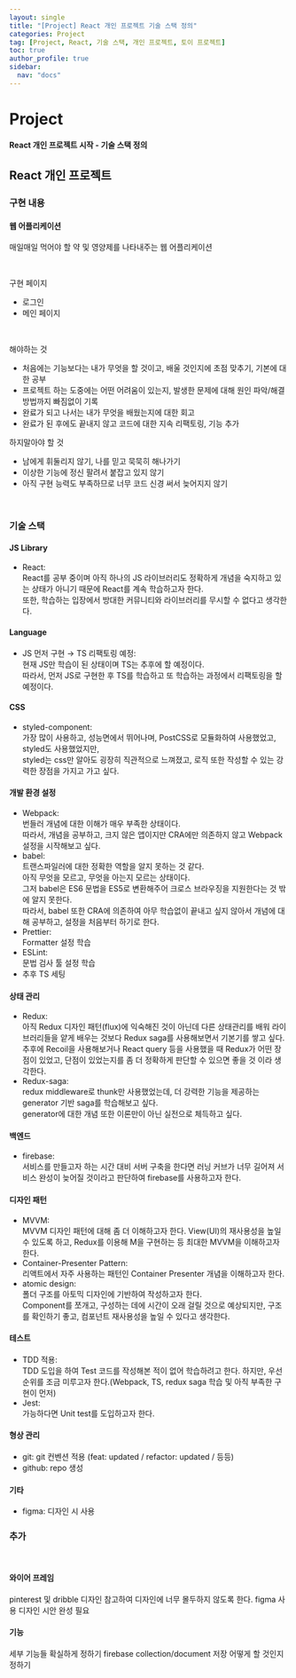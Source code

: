 ```yaml
---
layout: single
title: "[Project] React 개인 프로젝트 기술 스택 정의"
categories: Project
tag: [Project, React, 기술 스택, 개인 프로젝트, 토이 프로젝트]
toc: true
author_profile: true
sidebar:
  nav: "docs"
---
```


# Project

**React 개인 프로젝트 시작 - 기술 스택 정의**

## React 개인 프로젝트

### 구현 내용

#### 웹 어플리케이션

매일매일 먹어야 할 약 및 영양제를 나타내주는 웹 어플리케이션

<br>

구현 페이지

- 로그인
- 메인 페이지

<br>

해야하는 것

- 처음에는 기능보다는 내가 무엇을 할 것이고, 배울 것인지에 초점 맞추기, 기본에 대한 공부
- 프로젝트 하는 도중에는 어떤 어려움이 있는지, 발생한 문제에 대해 원인 파악/해결 방법까지 빠짐없이 기록
- 완료가 되고 나서는 내가 무엇을 배웠는지에 대한 회고
- 완료가 된 후에도 끝내지 않고 코드에 대한 지속 리팩토링, 기능 추가

하지말아야 할 것

- 남에게 휘둘리지 않기, 나를 믿고 묵묵히 해나가기
- 이상한 기능에 정신 팔려서 붙잡고 있지 않기
- 아직 구현 능력도 부족하므로 너무 코드 신경 써서 늦어지지 않기

<br>

### 기술 스택

#### JS Library

- React:
  <br>React를 공부 중이며 아직 하나의 JS 라이브러리도 정확하게 개념을 숙지하고 있는 상태가 아니기 때문에 React를 계속 학습하고자 한다.
  <br>또한, 학습하는 입장에서 방대한 커뮤니티와 라이브러리를 무시할 수 없다고 생각한다.

#### Language

- JS 먼저 구현 → TS 리팩토링 예정:
  <br>현재 JS만 학습이 된 상태이며 TS는 추후에 할 예정이다.
  <br>따라서, 먼저 JS로 구현한 후 TS를 학습하고 또 학습하는 과정에서 리팩토링을 할 예정이다.

#### CSS

- styled-component:
  <br>가장 많이 사용하고, 성능면에서 뛰어나며, PostCSS로 모듈화하여 사용했었고, styled도 사용했었지만,
  <br>styled는 css만 알아도 굉장히 직관적으로 느껴졌고, 로직 또한 작성할 수 있는 강력한 장점을 가지고 가고 싶다.

#### 개발 환경 설정

- Webpack:
  <br>번들러 개념에 대한 이해가 매우 부족한 상태이다.
  <br>따라서, 개념을 공부하고, 크지 않은 앱이지만 CRA에만 의존하지 않고 Webpack 설정을 시작해보고 싶다.
- babel:
  <br>트랜스파일러에 대한 정확한 역할을 알지 못하는 것 같다.
  <br>아직 무엇을 모르고, 무엇을 아는지 모르는 상태이다.
  <br>그저 babel은 ES6 문법을 ES5로 변환해주어 크로스 브라우징을 지원한다는 것 밖에 알지 못한다.
  <br>따라서, babel 또한 CRA에 의존하여 아무 학습없이 끝내고 싶지 않아서 개념에 대해 공부하고, 설정을 처음부터 하기로 한다.
- Prettier:
  <br>Formatter 설정 학습
- ESLint:
  <br>문법 검사 툴 설정 학습
- 추후 TS 세팅

#### 상태 관리

- Redux:
  <br>아직 Redux 디자인 패턴(flux)에 익숙해진 것이 아닌데 다른 상태관리를 배워 라이브러리들을 얕게 배우는 것보다 Redux saga를 사용해보면서 기본기를 쌓고 싶다.
  <br>추후에 Recoil을 사용해보거나 React query 등을 사용했을 때 Redux가 어떤 장점이 있었고, 단점이 있었는지를 좀 더 정확하게 판단할 수 있으면 좋을 것 이라 생각한다.
- Redux-saga:
  <br>redux middleware로 thunk만 사용했었는데, 더 강력한 기능을 제공하는 generator 기반 saga를 학습해보고 싶다.
  <br>generator에 대한 개념 또한 이론만이 아닌 실전으로 체득하고 싶다.

#### 백엔드

- firebase:
  <br>서비스를 만들고자 하는 시간 대비 서버 구축을 한다면 러닝 커브가 너무 길어져 서비스 완성이 늦어질 것이라고 판단하여 firebase를 사용하고자 한다.

#### 디자인 패턴

- MVVM:
  <br>MVVM 디자인 패턴에 대해 좀 더 이해하고자 한다. View(UI)의 재사용성을 높일 수 있도록 하고, Redux를 이용해 M을 구현하는 등 최대한 MVVM을 이해하고자 한다.
- Container-Presenter Pattern:
  <br>리액트에서 자주 사용하는 패턴인 Container Presenter 개념을 이해하고자 한다.
- atomic design:
  <br>폴더 구조를 아토믹 디자인에 기반하여 작성하고자 한다.
  <br>Component를 쪼개고, 구성하는 데에 시간이 오래 걸릴 것으로 예상되지만, 구조를 확인하기 좋고, 컴포넌트 재사용성을 높일 수 있다고 생각한다.

#### 테스트

- TDD 적용:
  <br>TDD 도입을 하여 Test 코드를 작성해본 적이 없어 학습하려고 한다. 하지만, 우선순위를 조금 미루고자 한다.(Webpack, TS, redux saga 학습 및 아직 부족한 구현이 먼저)
- Jest:
  <br>가능하다면 Unit test를 도입하고자 한다.

#### 형상 관리

- git: git 컨벤션 적용 (feat: updated / refactor: updated / 등등)
- github: repo 생성

#### 기타

- figma: 디자인 시 사용

### 추가

<br>

#### 와이어 프레임

pinterest 및 dribble 디자인 참고하여 디자인에 너무 몰두하지 않도록 한다.
figma 사용 디자인 시안 완성 필요

#### 기능

세부 기능들 확실하게 정하기
firebase collection/document 저장 어떻게 할 것인지 정하기
